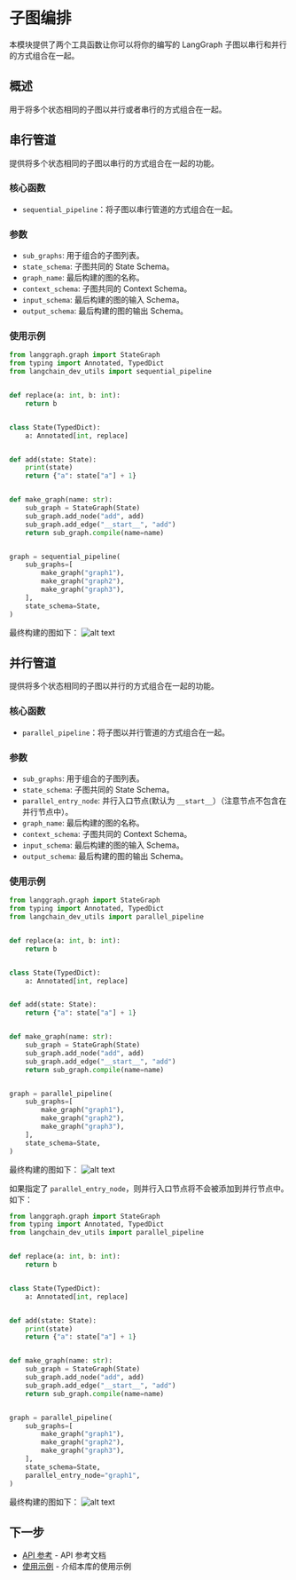 # 子图编排

本模块提供了两个工具函数让你可以将你的编写的 LangGraph 子图以串行和并行的方式组合在一起。

## 概述

用于将多个状态相同的子图以并行或者串行的方式组合在一起。

## 串行管道

提供将多个状态相同的子图以串行的方式组合在一起的功能。

### 核心函数

- `sequential_pipeline`：将子图以串行管道的方式组合在一起。

### 参数

- `sub_graphs`: 用于组合的子图列表。
- `state_schema`: 子图共同的 State Schema。
- `graph_name`: 最后构建的图的名称。
- `context_schema`: 子图共同的 Context Schema。
- `input_schema`: 最后构建的图的输入 Schema。
- `output_schema`: 最后构建的图的输出 Schema。

### 使用示例

```python
from langgraph.graph import StateGraph
from typing import Annotated, TypedDict
from langchain_dev_utils import sequential_pipeline


def replace(a: int, b: int):
    return b


class State(TypedDict):
    a: Annotated[int, replace]


def add(state: State):
    print(state)
    return {"a": state["a"] + 1}


def make_graph(name: str):
    sub_graph = StateGraph(State)
    sub_graph.add_node("add", add)
    sub_graph.add_edge("__start__", "add")
    return sub_graph.compile(name=name)


graph = sequential_pipeline(
    sub_graphs=[
        make_graph("graph1"),
        make_graph("graph2"),
        make_graph("graph3"),
    ],
    state_schema=State,
)
```

最终构建的图如下：
![alt text](/img/sequential.png)

## 并行管道

提供将多个状态相同的子图以并行的方式组合在一起的功能。

### 核心函数

- `parallel_pipeline`：将子图以并行管道的方式组合在一起。

### 参数

- `sub_graphs`: 用于组合的子图列表。
- `state_schema`: 子图共同的 State Schema。
- `parallel_entry_node`: 并行入口节点(默认为 `__start__`）（注意节点不包含在并行节点中）。
- `graph_name`: 最后构建的图的名称。
- `context_schema`: 子图共同的 Context Schema。
- `input_schema`: 最后构建的图的输入 Schema。
- `output_schema`: 最后构建的图的输出 Schema。

### 使用示例

```python
from langgraph.graph import StateGraph
from typing import Annotated, TypedDict
from langchain_dev_utils import parallel_pipeline


def replace(a: int, b: int):
    return b


class State(TypedDict):
    a: Annotated[int, replace]


def add(state: State):
    return {"a": state["a"] + 1}


def make_graph(name: str):
    sub_graph = StateGraph(State)
    sub_graph.add_node("add", add)
    sub_graph.add_edge("__start__", "add")
    return sub_graph.compile(name=name)


graph = parallel_pipeline(
    sub_graphs=[
        make_graph("graph1"),
        make_graph("graph2"),
        make_graph("graph3"),
    ],
    state_schema=State,
)
```

最终构建的图如下：
![alt text](/img/parallel.png)

如果指定了 `parallel_entry_node`，则并行入口节点将不会被添加到并行节点中。
如下：

```python
from langgraph.graph import StateGraph
from typing import Annotated, TypedDict
from langchain_dev_utils import parallel_pipeline


def replace(a: int, b: int):
    return b


class State(TypedDict):
    a: Annotated[int, replace]


def add(state: State):
    print(state)
    return {"a": state["a"] + 1}


def make_graph(name: str):
    sub_graph = StateGraph(State)
    sub_graph.add_node("add", add)
    sub_graph.add_edge("__start__", "add")
    return sub_graph.compile(name=name)


graph = parallel_pipeline(
    sub_graphs=[
        make_graph("graph1"),
        make_graph("graph2"),
        make_graph("graph3"),
    ],
    state_schema=State,
    parallel_entry_node="graph1",
)
```

最终构建的图如下：
![alt text](/img/parallel_entry.png)

## 下一步

- [API 参考](./api-reference.md) - API 参考文档
- [使用示例](./example.md) - 介绍本库的使用示例
